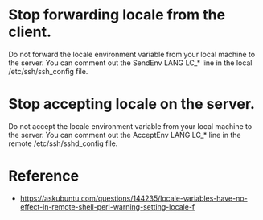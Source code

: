 # Stop forwarding locale from the client.
Do not forward the locale environment variable from your local machine to the server. You can comment out the SendEnv LANG LC_* line in the local /etc/ssh/ssh_config file.

# Stop accepting locale on the server.
Do not accept the locale environment variable from your local machine to the server. You can comment out the AcceptEnv LANG LC_* line in the remote /etc/ssh/sshd_config file.

# Reference
* https://askubuntu.com/questions/144235/locale-variables-have-no-effect-in-remote-shell-perl-warning-setting-locale-f
